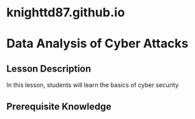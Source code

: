 # knighttd87.github.io
# Data Analysis of Cyber Attacks
## Lesson Description
In this lesson, students will learn the basics of cyber security
## Prerequisite Knowledge
